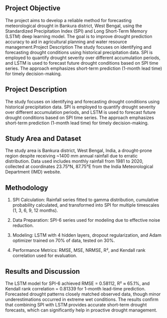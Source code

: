 ## Project Objective
The project aims to develop a reliable method for forecasting meteorological drought in Bankura district, West Bengal, using the Standardized Precipitation Index (SPI) and Long Short-Term Memory (LSTM) deep learning model. The goal is to improve drought prediction accuracy to aid in agricultural planning and water resource management.Project Description
The study focuses on identifying and forecasting drought conditions using historical precipitation data. SPI is employed to quantify drought severity over different accumulation periods, and LSTM is used to forecast future drought conditions based on SPI time series. The approach emphasizes short-term prediction (1-month lead time) for timely decision-making.
 
## Project Description
The study focuses on identifying and forecasting drought conditions using historical precipitation data. SPI is employed to quantify drought severity over different accumulation periods, and LSTM is used to forecast future drought conditions based on SPI time series. The approach emphasizes short-term prediction (1-month lead time) for timely decision-making.



## Study Area and Dataset
The study area is Bankura district, West Bengal, India, a drought-prone region despite receiving ~1400 mm annual rainfall due to erratic distribution. Data used includes monthly rainfall from 1981 to 2020, collected at coordinates 23.75°N, 87.75°E from the India Meteorological Department (IMD) website.

## Methodology

1. SPI Calculation: Rainfall series fitted to gamma distribution, cumulative probability calculated, and transformed into SPI for multiple timescales (1, 3, 6, 9, 12 months).

2. Data Preparation: SPI-6 series used for modeling due to effective noise reduction.

3. Modeling: LSTM with 4 hidden layers, dropout regularization, and Adam optimizer trained on 70% of data, tested on 30%.

4. Performance Metrics: RMSE, MSE, NRMSE, R², and Kendall rank correlation used for evaluation.

## Results and Discussion
The LSTM model for SPI-6 achieved RMSE = 0.58112, R² ≈ 65.1%, and Kendall rank correlation = 0.81339 for 1-month lead-time prediction. Forecasted drought patterns closely matched observed data, though minor underestimations occurred in extreme wet conditions. The results confirm that combining SPI with LSTM provides accurate short-term drought forecasts, which can significantly help in proactive drought management.











